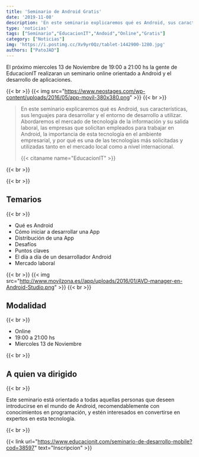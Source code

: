 ```yaml
---
title: 'Seminario de Android Gratis'
date: '2019-11-08'
description: 'En este seminario explicaremos qué es Android, sus características, sus lenguajes para desarrollar y el entorno de desarrollo a utilizar.'
type: 'noticias'
tags: ["Seminario","EducacionIT","Andoid","Online","Gratis"]
category: ["Noticias"]
img: 'https://i.postimg.cc/Xv9yr0Qz/tablet-1442900-1280.jpg'
authors: ["PatoJAD"]
---
```


El próximo miercoles 13 de Noviembre de 19:00 a 21:00 hs la gente de EducacionIT realizaran un seminario online orientado a Android y el desarrollo de aplicaciones.

{{< br >}}
{{< img src="https://www.neostages.com/wp-content/uploads/2016/05/app-movil-380x380.png" >}}
{{< br >}}

> En este seminario explicaremos qué es Android, sus características, sus lenguajes para desarrollar y el entorno de desarrollo a utilizar. Abordaremos el mercado de tecnología de la información y su salida laboral, las empresas que solicitan empleados para trabajar en Android, la importancia de esta tecnología en el ambiente empresarial, y por qué es una de las tecnologías más solicitadas y utilizadas tanto en el mercado local como a nivel internacional.
>
> {{< citaname name="EducacionIT" >}}

{{< br >}}
 
{{< br >}}

## Temarios

{{< br >}}

* Qué es Android
* Cómo iniciar a desarrollar una App
* Distribución de una App
* Desafíos
* Puntos claves
* El día a día de un desarrollador Android
* Mercado laboral

{{< br >}}
{{< img src="http://www.movilzona.es//app/uploads/2016/01/AVD-manager-en-Android-Studio.png" >}}
{{< br >}}

## Modalidad

{{< br >}}

* Online
* 19:00 a 21:00 hs
* Miercoles 13 de Noviembre


{{< br >}}

## A quien va dirigido

{{< br >}}

Este seminario está orientado a todas aquellas personas que deseen introducirse en el mundo de Android, recomendablemente con conocimientos en programación, y estén interesados en convertirse en expertos en esta tecnología.

{{< br >}}

{{< link url="https://www.educacionit.com/seminario-de-desarrollo-mobile?cod=38597" text="Inscripcion" >}}
